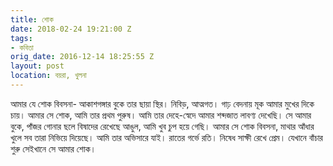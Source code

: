 ```yaml
---
title: শোক
date: 2018-02-24 19:21:00 Z
tags:
- কবিতা
orig_date: 2016-12-14 18:25:55 Z
layout: post
location: বয়রা, খুলনা
---
```


আমার যে শোক বিবসনা-
আকাশগঙ্গার বুকে তার ছায়া স্থির।
নিবিড়, আত্মগত।
গাঢ় বেদনায় মূক আমার মুখের দিকে চায়।
আমার সে শোক,
আমি তার প্রথম পুরুষ।
আমি তার দেহে-স্বেদে
আমার শব্দজাত লাবণ্য দেখেছি।
সে আমার বুকে,
পাঁজর গোনার ছলে বিষাদের রেখেছে আঙুল,
আমি খুব চুপ হয়ে গেছি।
আমার সে শোক বিবসনা,
মাথার আঁধার খুলে সব তারা নিভিয়ে দিয়েছে।
আমি তার অভিসারে যাই।
রাতের গর্ভে রতি।
নিষেধ সাক্ষী রেখে প্রেম।
যেখানে বাঁচার শুরু সেইখানে সে আমার শোক।